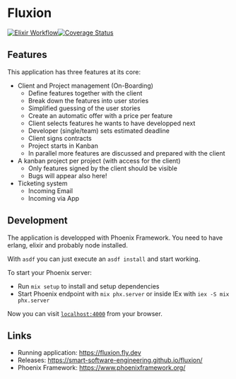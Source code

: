 # Fluxion

[![Elixir Workflow](https://github.com/smart-software-engineering/fluxion/actions/workflows/elixir.yml/badge.svg?branch=main)](https://github.com/smart-software-engineering/fluxion/actions/workflows/elixir.yml)[![Coverage Status](https://coveralls.io/repos/github/smart-software-engineering/fluxion/badge.svg?branch=main)](https://coveralls.io/github/smart-software-engineering/fluxion?branch=main)

##  Features

This application has three features at its core:

* Client and Project management (On-Boarding)
  * Define features together with the client
  * Break down the features into user stories
  * Simplified guessing of the user stories
  * Create an automatic offer with a price per feature
  * Client selects features he wants to have developped next
  * Developer (single/team) sets estimated deadline
  * Client signs contracts
  * Project starts in Kanban
  * In parallel more features are discussed and
    prepared with the client
* A kanban project per project (with access for the client)
  * Only features signed by the client should be visible
  * Bugs will appear also here!
* Ticketing system
  * Incoming Email
  * Incoming via App

## Development

The application is developped with Phoenix Framework.
You need to have erlang, elixir and probably node installed.

With `asdf` you can just execute an `asdf install` and
start working.

To start your Phoenix server:

* Run `mix setup` to install and setup dependencies
* Start Phoenix endpoint with `mix phx.server` or inside IEx with `iex -S mix phx.server`

Now you can visit [`localhost:4000`](http://localhost:4000) from your browser.

## Links

* Running application: https://fluxion.fly.dev
* Releases: https://smart-software-engineering.github.io/fluxion/
* Phoenix Framework: https://www.phoenixframework.org/
